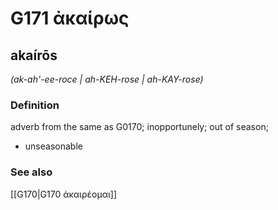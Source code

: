 # G171 ἀκαίρως

## akaírōs

_(ak-ah'-ee-roce | ah-KEH-rose | ah-KAY-rose)_

### Definition

adverb from the same as G0170; inopportunely; out of season; 

- unseasonable

### See also

[[G170|G170 ἀκαιρέομαι]]
